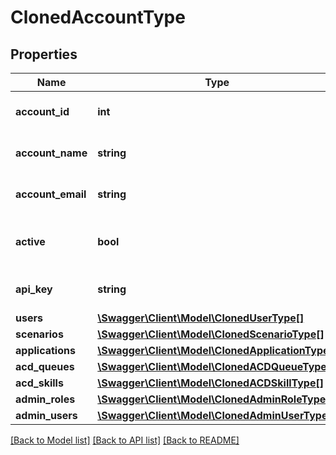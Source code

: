 # ClonedAccountType

## Properties
Name | Type | Description | Notes
------------ | ------------- | ------------- | -------------
**account_id** | **int** | The account&#39;s ID. | 
**account_name** | **string** | The account&#39;s name. | 
**account_email** | **string** | The account&#39;s email. | 
**active** | **bool** | The account activation flag. | 
**api_key** | **string** | The account API key. | 
**users** | [**\Swagger\Client\Model\ClonedUserType[]**](ClonedUserType.md) |  | [optional] 
**scenarios** | [**\Swagger\Client\Model\ClonedScenarioType[]**](ClonedScenarioType.md) |  | [optional] 
**applications** | [**\Swagger\Client\Model\ClonedApplicationType[]**](ClonedApplicationType.md) |  | [optional] 
**acd_queues** | [**\Swagger\Client\Model\ClonedACDQueueType[]**](ClonedACDQueueType.md) |  | [optional] 
**acd_skills** | [**\Swagger\Client\Model\ClonedACDSkillType[]**](ClonedACDSkillType.md) |  | [optional] 
**admin_roles** | [**\Swagger\Client\Model\ClonedAdminRoleType[]**](ClonedAdminRoleType.md) |  | [optional] 
**admin_users** | [**\Swagger\Client\Model\ClonedAdminUserType[]**](ClonedAdminUserType.md) |  | [optional] 

[[Back to Model list]](../README.md#documentation-for-models) [[Back to API list]](../README.md#documentation-for-api-endpoints) [[Back to README]](../README.md)


